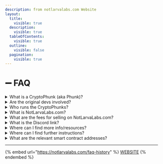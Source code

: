 ```yaml
---
description: from notlarvalabs.com Website
layout:
  title:
    visible: true
  description:
    visible: true
  tableOfContents:
    visible: true
  outline:
    visible: false
  pagination:
    visible: true
---
```


# ➖ FAQ

<details>

<summary>What is a CryptoPhunk (aka Phunk)?</summary>

Phunks are an NFT rooted in conceptual art. A commentary on CryptoPunks which face right. Phunks face left like the Mona Lisa.

</details>

<details>

<summary>Are the original devs involved?</summary>

There are no Devs. The team that created the contract, Cryptophunks.com website, and associated twitter and Discord accounts publicly left the project in July. There have been no communications from them since.

</details>

<details>

<summary>Who runs the CryptoPhunks?</summary>

CryptoPhunks are a fully decentralized community with no leader. Anyone is free to contribute. No approval is needed. We run autonomously.

</details>

<details>

<summary>What is NotLarvaLabs.com?</summary>

A community built marketplace for selling CryptoPhunks built on top of our own custom smart contract.

</details>

<details>

<summary>What are the fees for selling on NotLarvaLabs.com?</summary>

0% royalties! 0% service! Be Phree!

</details>

<details>

<summary>What is the Discord link?</summary>

[https://discord.com/invite/NotLarvaLabs](https://discord.com/invite/NotLarvaLabs)

</details>

<details>

<summary>Where can I find more info/resources?</summary>

[links.md](../../resources/links.md "mention")

[https://linktr.ee/cryptophunks](https://linktr.ee/cryptophunks)

</details>

<details>

<summary>Where can I find further instructions?</summary>

[#tutorials](tutorials.md#tutorials "mention")

[https://twitter.com/NotLarvaLabs/status/1470993467413307396?s=20](https://twitter.com/NotLarvaLabs/status/1470993467413307396?s=20)

</details>

<details>

<summary>What are the relevant smart contract addresses?</summary>

NLL Marketplace: [0xd6c037bE7FA60587e174db7A6710f7635d2971e7](https://etherscan.io/address/0xd6c037bE7FA60587e174db7A6710f7635d2971e7)

CryptoPhunksV2 Token: [0xf07468ead8cf26c752c676e43c814fee9c8cf402](https://etherscan.io/token/0xf07468ead8cf26c752c676e43c814fee9c8cf402)

</details>

***

{% embed url="https://notlarvalabs.com/faq-history" %}
[WEBSITE](https://notlarvalabs.com/cryptophunks)
{% endembed %}
